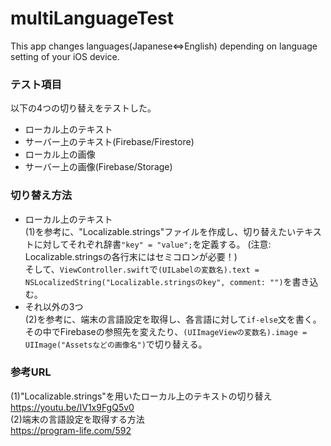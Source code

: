 # multiLanguageTest
This app changes languages(Japanese⇔English) depending on language setting of your iOS device.

### テスト項目
以下の4つの切り替えをテストした。
- ローカル上のテキスト
- サーバー上のテキスト(Firebase/Firestore)
- ローカル上の画像
- サーバー上の画像(Firebase/Storage)

### 切り替え方法  
- ローカル上のテキスト  
(1)を参考に、"Localizable.strings"ファイルを作成し、切り替えたいテキストに対してそれぞれ辞書`"key" = "value";`を定義する。  (注意: Localizable.stringsの各行末にはセミコロンが必要！)  
そして、`ViewController.swift`で`(UILabelの変数名).text = NSLocalizedString("Localizable.stringsのkey", comment: "")`を書き込む。   
- それ以外の3つ  
(2)を参考に、端末の言語設定を取得し、各言語に対して`if-else`文を書く。  
その中でFirebaseの参照先を変えたり、`(UIImageViewの変数名).image = UIImage("Assetsなどの画像名")`で切り替える。

### 参考URL
(1)"Localizable.strings"を用いたローカル上のテキストの切り替え  
https://youtu.be/IV1x9FgQ5v0  
(2)端末の言語設定を取得する方法  
https://program-life.com/592  
